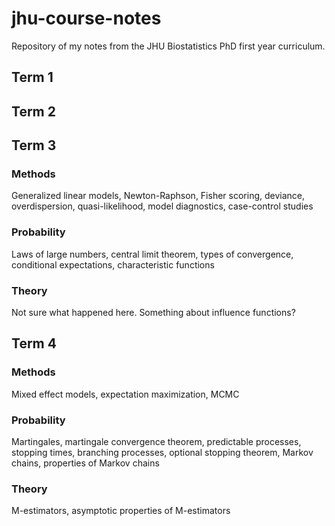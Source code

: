 # jhu-course-notes
Repository of my notes from the JHU Biostatistics PhD first year curriculum.

## Term 1

## Term 2

## Term 3
### Methods
Generalized linear models, Newton-Raphson, Fisher scoring, deviance, overdispersion, quasi-likelihood, model diagnostics, case-control studies
### Probability
Laws of large numbers, central limit theorem, types of convergence, conditional expectations, characteristic functions
### Theory
Not sure what happened here. Something about influence functions?

## Term 4
### Methods 
Mixed effect models, expectation maximization, MCMC

### Probability
Martingales, martingale convergence theorem, predictable processes, stopping times, branching processes, optional stopping theorem, Markov chains, properties of Markov chains

### Theory
M-estimators, asymptotic properties of M-estimators
